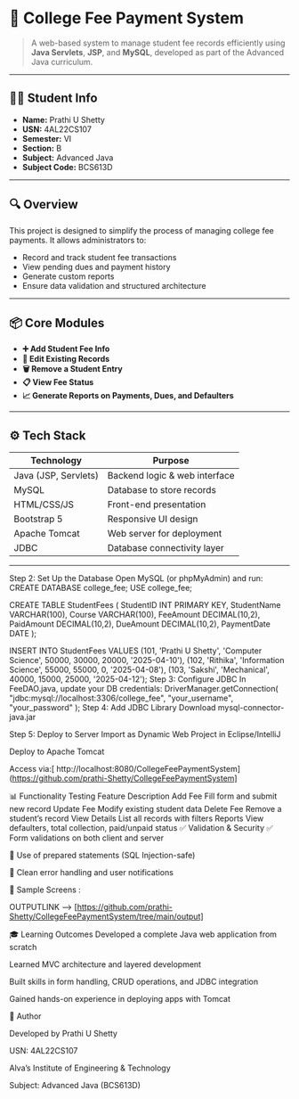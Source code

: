 # 🏫 College Fee Payment System

> A web-based system to manage student fee records efficiently using **Java Servlets**, **JSP**, and **MySQL**, developed as part of the Advanced Java curriculum.

---

## 👩‍💻 Student Info

- **Name:** Prathi U Shetty  
- **USN:** 4AL22CS107  
- **Semester:** VI  
- **Section:** B
- **Subject:** Advanced Java  
- **Subject Code:** BCS613D

---

## 🔍 Overview

This project is designed to simplify the process of managing college fee payments. It allows administrators to:

- Record and track student fee transactions
- View pending dues and payment history
- Generate custom reports
- Ensure data validation and structured architecture

---

## 📦 Core Modules

- **➕ Add Student Fee Info**  
- **🔄 Edit Existing Records**  
- **🗑️ Remove a Student Entry**  
- **📋 View Fee Status**  
- **📈 Generate Reports on Payments, Dues, and Defaulters**

---

## ⚙️ Tech Stack

| Technology     | Purpose                        |
|----------------|--------------------------------|
| Java (JSP, Servlets) | Backend logic & web interface |
| MySQL          | Database to store records      |
| HTML/CSS/JS    | Front-end presentation         |
| Bootstrap 5    | Responsive UI design           |
| Apache Tomcat  | Web server for deployment      |
| JDBC           | Database connectivity layer    |

---

Step 2: Set Up the Database
Open MySQL (or phpMyAdmin) and run:
CREATE DATABASE college_fee;
USE college_fee;

CREATE TABLE StudentFees (
    StudentID INT PRIMARY KEY,
    StudentName VARCHAR(100),
    Course VARCHAR(100),
    FeeAmount DECIMAL(10,2),
    PaidAmount DECIMAL(10,2),
    DueAmount DECIMAL(10,2),
    PaymentDate DATE
);

INSERT INTO StudentFees VALUES 
(101, 'Prathi U Shetty', 'Computer Science', 50000, 30000, 20000, '2025-04-10'),
(102, 'Rithika', 'Information Science', 55000, 55000, 0, '2025-04-08'),
(103, 'Sakshi', 'Mechanical', 40000, 15000, 25000, '2025-04-12');
Step 3: Configure JDBC
In FeeDAO.java, update your DB credentials:
DriverManager.getConnection(
    "jdbc:mysql://localhost:3306/college_fee", 
    "your_username", 
    "your_password"
);
Step 4: Add JDBC Library
Download mysql-connector-java.jar

Step 5: Deploy to Server
Import as Dynamic Web Project in Eclipse/IntelliJ

Deploy to Apache Tomcat

Access via:[ http://localhost:8080/CollegeFeePaymentSystem](https://github.com/prathi-Shetty/CollegeFeePaymentSystem]


📊 Functionality Testing
Feature	Description
Add Fee	Fill form and submit new record
Update Fee	Modify existing student data
Delete Fee	Remove a student’s record
View Details	List all records with filters
Reports	View defaulters, total collection, paid/unpaid status
✅ Validation & Security
✅ Form validations on both client and server

🔐 Use of prepared statements (SQL Injection-safe)

🔁 Clean error handling and user notifications

🧪 Sample Screens : 

OUTPUTLINK --> [https://github.com/prathi-Shetty/CollegeFeePaymentSystem/tree/main/output]

🎓 Learning Outcomes
Developed a complete Java web application from scratch

Learned MVC architecture and layered development

Built skills in form handling, CRUD operations, and JDBC integration

Gained hands-on experience in deploying apps with Tomcat

👤 Author

Developed by Prathi U Shetty

USN: 4AL22CS107

Alva’s Institute of Engineering & Technology

Subject: Advanced Java (BCS613D)

